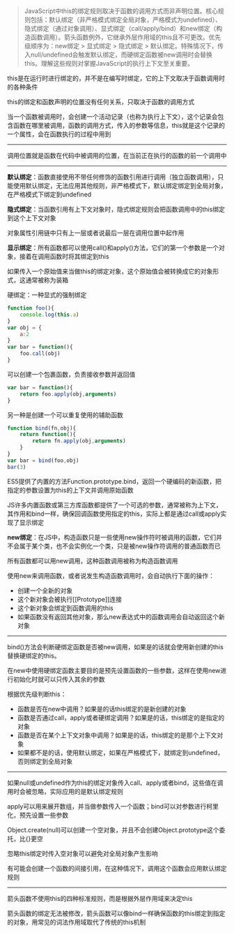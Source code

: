 > JavaScript中this的绑定规则取决于函数的调用方式而非声明位置。核心规则包括：默认绑定（非严格模式绑定全局对象，严格模式为undefined）、隐式绑定（通过对象调用）、显式绑定（call/apply/bind）和new绑定（构造函数调用）。箭头函数例外，它继承外层作用域的this且不可更改。优先级顺序为：new绑定 > 显式绑定 > 隐式绑定 > 默认绑定。特殊情况下，传入null/undefined会触发默认绑定，而硬绑定函数被new调用时会替换this。理解这些规则对掌握JavaScript的执行上下文至关重要。

this是在运行时进行绑定的，并不是在编写时绑定，它的上下文取决于函数调用时的各种条件

this的绑定和函数声明的位置没有任何关系，只取决于函数的调用方式

当一个函数被调用时，会创建一个活动记录（也称为执行上下文），这个记录会包含函数在哪里被调用，函数的调用方式，传入的参数等信息，this就是这个记录的一个属性，会在函数执行的过程中用到

---

调用位置就是函数在代码中被调用的位置，在当前正在执行的函数的前一个调用中

---

**默认绑定**：函数直接使用不带任何修饰的函数引用进行调用（独立函数调用），只能使用默认绑定，无法应用其他规则，非严格模式下，默认绑定绑定到全局对象，在严格模式下绑定到undefined

**隐式绑定**：当函数引用有上下文对象时，隐式绑定规则会把函数调用中的this绑定到这个上下文对象

对象属性引用链中只有上一层或者说最后一层在调用位置中起作用

**显示绑定**：所有函数都可以使用call()和apply()方法，它们的第一个参数是一个对象，接着在调用函数时将其绑定到this

如果传入一个原始值来当做this的绑定对象，这个原始值会被转换成它的对象形式，这通常被称为装箱

硬绑定：一种显式的强制绑定

```js
function foo(){
    console.log(this.a)
}
var obj = {
    a:2
}
var bar = function(){
    foo.call(obj)
}
```

可以创建一个包裹函数，负责接收参数并返回值

```js
var bar = function(){
    return foo.apply(obj,arguments)
}
```

另一种是创建一个可以重复使用的辅助函数

```js
function bind(fn,obj){
    return function(){
        return fn.apply(obj,arguments)
    }
}
var bar = bind(foo,obj)
bar(3)
```

ES5提供了内置的方法Function.prototype.bind，返回一个硬编码的新函数，把指定的参数设置为this的上下文并调用原始函数

JS许多内置函数或第三方库函数都提供了一个可选的参数，通常被称为上下文，其作用和bind一样，确保回调函数使用指定的this，实际上都是通过call或apply实现了显示绑定

**new绑定**：在JS中，构造函数只是一些使用new操作符时被调用的函数，它们并不会属于某个类，也不会实例化一个类，只是被new操作符调用的普通函数而已

所有函数都可以用new调用，这种函数调用被称为构造函数调用

使用new来调用函数，或者说发生构造函数调用时，会自动执行下面的操作：

- 创建一个全新的对象
- 这个新对象会被执行[[Prototype]]连接
- 这个新对象会绑定到函数调用的this
- 如果函数没有返回其他对象，那么new表达式中的函数调用会自动返回这个新对象

---

bind()方法会判断硬绑定函数是否被new调用，如果是的话就会使用新创建的this替换硬绑定的this。

在new中使用硬绑定函数主要目的是预先设置函数的一些参数，这样在使用new进行初始化时就可以只传入其余的参数

根据优先级判断this：

- 函数是否在new中调用？如果是的话this绑定的是新创建的对象
- 函数是否通过call，apply或者硬绑定调用？如果是的话，this绑定的是指定的对象
- 函数是否在某个上下文对象中调用？如果是的话，this绑定的是那个上下文对象
- 如果都不是的话，使用默认绑定，如果在严格模式下，就绑定到undefined，否则绑定到全局对象

---

如果null或undefined作为this的绑定对象传入call、apply或者bind，这些值在调用时会被忽略，实际应用的是默认绑定规则

apply可以用来展开数组，并当做参数传入一个函数；bind可以对参数进行柯里化，预先设置一些参数

Object.create(null)可以创建一个空对象，并且不会创建Object.prototype这个委托，比{}更空

忽略this绑定时传入空对象可以避免对全局对象产生影响

有可能会创建一个函数的间接引用，在这种情况下，调用这个函数会应用默认绑定规则

---

箭头函数不使用this的四种标准规则，而是根据外层作用域来决定this

箭头函数的绑定无法被修改，箭头函数可以像bind一样确保函数的this绑定到指定的对象，用常见的词法作用域取代了传统的this机制

